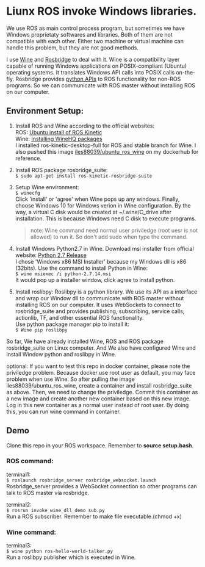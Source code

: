 
# Liunx ROS invoke Windows libraries.

We use ROS as main control process program, but sometimes we have Windows proprietaty softwares and libraries. 
Both of them are not compatible with each other. Either two machine or virtual machine can handle this problem, but they are not good methods.

I use [Wine](https://www.winehq.org/) and [Rosbridge](http://wiki.ros.org/rosbridge_suite) to deal with it. 
Wine is a compatibility layer capable of running Windows applications on POSIX-compliant (Ubuntu) operating systems. It translates Windows API calls into POSIX calls on-the-fly.
Rosbridge provides [python APIs](https://roslibpy.readthedocs.io/en/latest/readme.html#installation) to ROS functionality for non-ROS programs. So we can communicate with ROS master without installing ROS on our computer.


## Environment Setup:
1. Install ROS and Wine according to the official websites:
	<br>ROS:  [Ubuntu install of ROS Kinetic](http://wiki.ros.org/kinetic/Installation/Ubuntu)
	<br>Wine:  [Installing WineHQ packages](https://wiki.winehq.org/Ubuntu)
	<br> I installed ros-kinetic-desktop-full for ROS and stable branch for Wine. I also pushed this image [iles88039/ubuntu_ros_wine](https://hub.docker.com/repository/docker/iles88039/ubuntu_ros_wine) on my dockerhub for reference.
 
2. Install ROS package rosbridge_suite:
	<br>`$ sudo apt-get install ros-kinetic-rosbridge-suite`
	
3. Setup Wine environment:
	<br>`$ winecfg`
	<br>Click 'install' or 'agree' when Wine pops up any windows. Finally, choose Windows 10 for Windows verion in Wine configuration.
	By the way, a virtual C disk would be created at ~/.wine/C_drive after installation. This is because Windows need C disk to execute programs.
	> note: Wine command need normal user priviledge (root uesr is not allowed) to run it. So don't add sudo when type the command.
	
4. Install Windows Python2.7 in Wine.
	Download msi installer from official website: [Python 2.7 Release](https://www.python.org/download/releases/2.7/)
	<br>I chose 'Windows x86 MSI Installer' because my Windows dll is x86 (32bits). Use the command to install Python in Wine:
	<br>`$ wine msiexec /i python-2.7.14.msi`
	<br>It would pop up a installer window, click agree to install python.  
	
5. Install roslibpy:
	Roslibpy is a python library. We use its API as a interface and wrap our Window dll to communicate with ROS master without installing ROS on our computer. It uses WebSockets to connect to rosbridge_suite and provides publishing, subscribing, service calls, actionlib, TF, and other essential ROS functionality.
	<br> Use python package manager pip to install it:
	<br>`$ Wine pip roslibpy`
	
So far, We have already installed Wine, ROS and ROS package rosbridge_suite on Linux computer. And We also have configured Wine and install Window python and roslibpy in Wine.

optional:
If you want to test this repo in docker container, please note the priviledge problem. Because docker use root user as default, you may face problem when use Wine.
So after pulling the image iles88039/ubuntu_ros_wine, create a container and install rosbridge_suite as above. Then, we need to change the priviledge. 
Commit this container as a new image and create another new container based on this new image. Log in this new container as a normal user instead of root user.
By doing this, you can run wine command in container.

## Demo

Clone this repo in your ROS workspace. Remember to **source setup.bash**. 

### ROS command:

terminal1:
 <br>`$ roslaunch rosbridge_server rosbridge_websocket.launch`
 <br>Rosbridge_server provides a WebSocket connection so other programs can talk to ROS master via rosbridge.
 
terminal2:
 <br>`$ rosrun invoke_wine_dll_demo sub.py`
 <br>Run a ROS subscriber. Remember to make file executable.(chmod +x) 

### Wine command:

terminal3:
 <br>`$ wine python ros-hello-world-talker.py`
 <br>Run a roslibpy publisher which is executed in Wine.

	